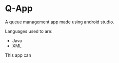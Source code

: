 # Q-App
A queue management app made using android studio.

Languages used to are:
- Java
- XML

This app can
